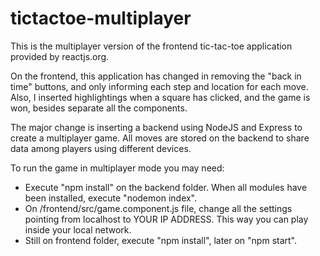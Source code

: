 # tictactoe-multiplayer

This is the multiplayer version of the frontend tic-tac-toe application provided by reactjs.org.

On the frontend, this application has changed in removing the "back in time" buttons, and only informing each step and location for each move.
Also, I inserted highlightings when a square has clicked, and the game is won, besides separate all the components.

The major change is inserting a backend using NodeJS and Express to create a multiplayer game. All moves are stored on the backend to share data among players using different devices.

To run the game in multiplayer mode you may need:

* Execute "npm install" on the backend folder. When all modules have been installed, execute "nodemon index".
* On /frontend/src/game.component.js file, change all the settings pointing from localhost to YOUR IP ADDRESS. This way you can play inside your local network.
* Still on frontend folder, execute "npm install", later on "npm start".

